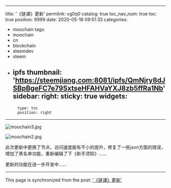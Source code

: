 
---
title: '《链课》更新'
permlink: vg0q0
catalog: true
toc_nav_num: true
toc: true
position: 9999
date: 2020-05-18 09:51:33
categories:
- moochain
tags:
- moochain
- cn
- blockchain
- steemdev
- steem
- ipfs
thumbnail: 'https://steemjiang.com:8081/ipfs/QmNjry8dJSBpBgeFC7e79SxtseHFAHVaYXJ8zb5ffRa1Nb'
sidebar:
    right:
        sticky: true
widgets:
    -
        type: toc
        position: right
---


![moochain3.jpg](https://steemjiang.com:8081/ipfs/QmNjry8dJSBpBgeFC7e79SxtseHFAHVaYXJ8zb5ffRa1Nb)

![moochain2.jpg](https://steemjiang.com:8081/ipfs/QmaEiRLCYWf6BLrehTrw8WzmbnqeCt8ZohS2vU1A19bBMM)

此次更新中更换了节点，访问速度能有不小的提升，修复了一些json方面的错误，增加了黑名单功能，重新编辑了下《新手须知》......

更新的功能在进一步开发中......

- - -

This page is synchronized from the post: ['《链课》更新'](https://steemit.com/@lemooljiang/vg0q0)
